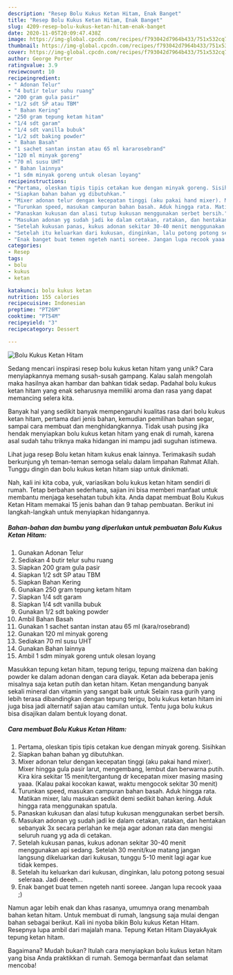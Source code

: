 ```yaml
---
description: "Resep Bolu Kukus Ketan Hitam, Enak Banget"
title: "Resep Bolu Kukus Ketan Hitam, Enak Banget"
slug: 4209-resep-bolu-kukus-ketan-hitam-enak-banget
date: 2020-11-05T20:09:47.438Z
image: https://img-global.cpcdn.com/recipes/f793042d7964b433/751x532cq70/bolu-kukus-ketan-hitam-foto-resep-utama.jpg
thumbnail: https://img-global.cpcdn.com/recipes/f793042d7964b433/751x532cq70/bolu-kukus-ketan-hitam-foto-resep-utama.jpg
cover: https://img-global.cpcdn.com/recipes/f793042d7964b433/751x532cq70/bolu-kukus-ketan-hitam-foto-resep-utama.jpg
author: George Porter
ratingvalue: 3.9
reviewcount: 10
recipeingredient:
- " Adonan Telur"
- "4 butir telur suhu ruang"
- "200 gram gula pasir"
- "1/2 sdt SP atau TBM"
- " Bahan Kering"
- "250 gram tepung ketam hitam"
- "1/4 sdt garam"
- "1/4 sdt vanilla bubuk"
- "1/2 sdt baking powder"
- " Bahan Basah"
- "1 sachet santan instan atau 65 ml kararosebrand"
- "120 ml minyak goreng"
- "70 ml susu UHT"
- " Bahan lainnya"
- "1 sdm minyak goreng untuk olesan loyang"
recipeinstructions:
- "Pertama, oleskan tipis tipis cetakan kue dengan minyak goreng. Sisihkan"
- "Siapkan bahan bahan yg dibutuhkan."
- "Mixer adonan telur dengan kecepatan tinggi (aku pakai hand mixer). Mixer hingga gula pasir larut, mengembang, lembut dan berwarna putih. Kira kira sekitar 15 menit/tergantung dr kecepatan mixer masing masing yaaa. (Kalau pakai kocokan kawat, waktu mengocok sekitar 30 menit)"
- "Turunkan speed, masukan campuran bahan basah. Aduk hingga rata. Matikan mixer, lalu masukan sedikit demi sedikit bahan kering. Aduk hingga rata menggunakan spatula."
- "Panaskan kukusan dan alasi tutup kukusan menggunakan serbet bersih."
- "Masukan adonan yg sudah jadi ke dalam cetakan, ratakan, dan hentakan sebanyak 3x secara perlahan ke meja agar adonan rata dan mengisi seluruh ruang yg ada di cetakan."
- "Setelah kukusan panas, kukus adonan sekitar 30-40 menit menggunakan api sedang. Setelah 30 menit/kue matang jangan langsung dikeluarkan dari kukusan, tunggu 5-10 menit lagi agar kue tidak kempes."
- "Setelah itu keluarkan dari kukusan, dinginkan, lalu potong potong sesuai seleraaa. Jadi deeeh..."
- "Enak banget buat temen ngeteh nanti soreee. Jangan lupa recook yaaa ;)"
categories:
- Resep
tags:
- bolu
- kukus
- ketan

katakunci: bolu kukus ketan 
nutrition: 155 calories
recipecuisine: Indonesian
preptime: "PT26M"
cooktime: "PT54M"
recipeyield: "3"
recipecategory: Dessert

---
```



![Bolu Kukus Ketan Hitam](https://img-global.cpcdn.com/recipes/f793042d7964b433/751x532cq70/bolu-kukus-ketan-hitam-foto-resep-utama.jpg)

Sedang mencari inspirasi resep bolu kukus ketan hitam yang unik? Cara menyiapkannya memang susah-susah gampang. Kalau salah mengolah maka hasilnya akan hambar dan bahkan tidak sedap. Padahal bolu kukus ketan hitam yang enak seharusnya memiliki aroma dan rasa yang dapat memancing selera kita.

Banyak hal yang sedikit banyak mempengaruhi kualitas rasa dari bolu kukus ketan hitam, pertama dari jenis bahan, kemudian pemilihan bahan segar, sampai cara membuat dan menghidangkannya. Tidak usah pusing jika hendak menyiapkan bolu kukus ketan hitam yang enak di rumah, karena asal sudah tahu triknya maka hidangan ini mampu jadi suguhan istimewa.

Lihat juga resep Bolu ketan hitam kukus enak lainnya. Terimakasih sudah berkunjung yh teman-teman semoga selalu dalam limpahan Rahmat Allah. Tunggu dingin dan bolu kukus ketan hitam siap untuk dinikmati.


Nah, kali ini kita coba, yuk, variasikan bolu kukus ketan hitam sendiri di rumah. Tetap berbahan sederhana, sajian ini bisa memberi manfaat untuk membantu menjaga kesehatan tubuh kita. Anda dapat membuat Bolu Kukus Ketan Hitam memakai 15 jenis bahan dan 9 tahap pembuatan. Berikut ini langkah-langkah untuk menyiapkan hidangannya.

<!--inarticleads1-->

##### Bahan-bahan dan bumbu yang diperlukan untuk pembuatan Bolu Kukus Ketan Hitam:

1. Gunakan  Adonan Telur
1. Sediakan 4 butir telur suhu ruang
1. Siapkan 200 gram gula pasir
1. Siapkan 1/2 sdt SP atau TBM
1. Siapkan  Bahan Kering
1. Gunakan 250 gram tepung ketam hitam
1. Siapkan 1/4 sdt garam
1. Siapkan 1/4 sdt vanilla bubuk
1. Gunakan 1/2 sdt baking powder
1. Ambil  Bahan Basah
1. Gunakan 1 sachet santan instan atau 65 ml (kara/rosebrand)
1. Gunakan 120 ml minyak goreng
1. Sediakan 70 ml susu UHT
1. Gunakan  Bahan lainnya
1. Ambil 1 sdm minyak goreng untuk olesan loyang


Masukkan tepung ketan hitam, tepung terigu, tepung maizena dan baking powder ke dalam adonan dengan cara diayak. Ketan ada beberapa jenis misalnya saja ketan putih dan ketan hitam. Ketan mengandung banyak sekali mineral dan vitamin yang sangat baik untuk Selain rasa gurih yang lebih terasa dibandingkan dengan tepung terigu, bolu kukus ketan hitam ini juga bisa jadi alternatif sajian atau camilan untuk. Tentu juga bolu kukus bisa disajikan dalam bentuk loyang donat. 

<!--inarticleads2-->

##### Cara membuat Bolu Kukus Ketan Hitam:

1. Pertama, oleskan tipis tipis cetakan kue dengan minyak goreng. Sisihkan
1. Siapkan bahan bahan yg dibutuhkan.
1. Mixer adonan telur dengan kecepatan tinggi (aku pakai hand mixer). Mixer hingga gula pasir larut, mengembang, lembut dan berwarna putih. Kira kira sekitar 15 menit/tergantung dr kecepatan mixer masing masing yaaa. (Kalau pakai kocokan kawat, waktu mengocok sekitar 30 menit)
1. Turunkan speed, masukan campuran bahan basah. Aduk hingga rata. Matikan mixer, lalu masukan sedikit demi sedikit bahan kering. Aduk hingga rata menggunakan spatula.
1. Panaskan kukusan dan alasi tutup kukusan menggunakan serbet bersih.
1. Masukan adonan yg sudah jadi ke dalam cetakan, ratakan, dan hentakan sebanyak 3x secara perlahan ke meja agar adonan rata dan mengisi seluruh ruang yg ada di cetakan.
1. Setelah kukusan panas, kukus adonan sekitar 30-40 menit menggunakan api sedang. Setelah 30 menit/kue matang jangan langsung dikeluarkan dari kukusan, tunggu 5-10 menit lagi agar kue tidak kempes.
1. Setelah itu keluarkan dari kukusan, dinginkan, lalu potong potong sesuai seleraaa. Jadi deeeh...
1. Enak banget buat temen ngeteh nanti soreee. Jangan lupa recook yaaa ;)


Namun agar lebih enak dan khas rasanya, umumnya orang menambah bahan ketan hitam. Untuk membuat di rumah, langsung saja mulai dengan bahan sebagai berikut. Kali ini nyoba bikin Bolu kukus Ketan Hitam. Resepnya lupa ambil dari majalah mana. Tepung Ketan Hitam DiayakAyak tepung ketan hitam. 

Bagaimana? Mudah bukan? Itulah cara menyiapkan bolu kukus ketan hitam yang bisa Anda praktikkan di rumah. Semoga bermanfaat dan selamat mencoba!
